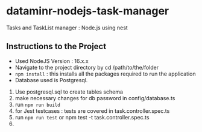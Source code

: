 # dataminr-nodejs-task-manager
Tasks and TaskList manager : Node.js using nest
## Instructions to the Project
- Used NodeJS Version : 16.x.x
- Navigate to the project directory by
  cd /path/to/the/folder
- `npm install` : this installs all the packages required to run the application
- Database used is Postgresql.

1. Use postgresql.sql to create tables schema
2. make necessary changes for db password in config/database.ts
3. run `npm run build`
4. for Jest testcases : tests are covered in task.controller.spec.ts
5. run `npm run test` or npm test -t task.controller.spec.ts
6. 
